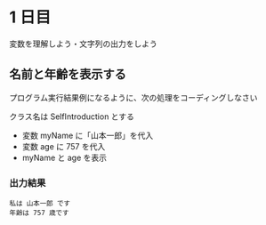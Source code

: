 # 1 日目

変数を理解しよう・文字列の出力をしよう

## 名前と年齢を表示する

プログラム実行結果例になるように、次の処理をコーディングしなさい

クラス名は SelfIntroduction とする

- 変数 myName に「山本一郎」を代入
- 変数 age に 757 を代入
- myName と age を表示

### 出力結果

```
私は 山本一郎 です
年齢は 757 歳です
```
